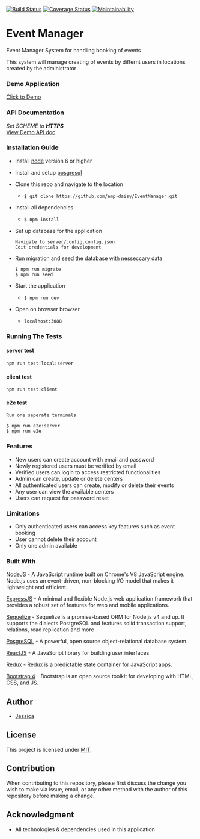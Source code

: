 [![Build Status](https://travis-ci.org/emp-daisy/EventManager.svg?branch=develop)](https://travis-ci.org/emp-daisy/EventManager)
[![Coverage Status](https://coveralls.io/repos/github/emp-daisy/EventManager/badge.svg)](https://coveralls.io/github/emp-daisy/EventManager)
[![Maintainability](https://api.codeclimate.com/v1/badges/591a74ef49e750779bcf/maintainability)](https://codeclimate.com/github/emp-daisy/EventManager/maintainability)


# Event Manager

Event Manager System for handling booking of events

This system will manage creating of events by differnt users in locations created by the administrator

### Demo Application
[Click to Demo](https://jess-event-system.herokuapp.com/)

### API Documentation
 _Set SCHEME to **HTTPS**_  
[View Demo API doc](https://jess-event-system.herokuapp.com/v1/api-docs/)

### Installation Guide
*   Install [node](https://nodejs.org/en/download/) version 6 or higher

*   Install and setup [posgresql](https://www.postgresql.org/download/)

*   Clone this repo and navigate to the location

    -   `$ git clone https://github.com/emp-daisy/EventManager.git`

*    Install all dependencies
     -  `$ npm install`

*   Set up database for the application  
        
        Navigate to server/config.config.json  
        Edit credentials for development

*    Run migration and seed the database with nesseccary data
        ```
        $ npm run migrate
        $ npm run seed
        ```

*   Start the application
    -    `$ npm run dev`

*   Open on browser browser
    -   `localhost:3088`

### Running The Tests
#### server test
`npm run test:local:server`
#### client test
`npm run test:client`
#### e2e test
```
Run one seperate terminals

$ npm run e2e:server 
$ npm run e2e 
```

### Features
*   New users can create account with email and password
*   Newly registered users must be verified by email
*   Verified users can login to access restricted functionalities
*   Admin can create, update or delete centers
*   All authenticated users can create, modify or delete their events
*   Any user can view the available centers
*   Users can request for password reset

### Limitations
*   Only authenticated users can access key features such as event booking  
*   User cannot delete their account  
*   Only one admin available

### Built With
[NodeJS](https://www.nodejs.org/) - A JavaScript runtime built on Chrome's V8 JavaScript engine. Node.js uses an event-driven, non-blocking I/O model that makes it lightweight and efficient.

[ExpressJS](https://www.expressjs.com/) - A minimal and flexible Node.js web application framework that provides a robust set of features for web and mobile applications.

[Sequelize](http://www.docs.sequelizejs.com/) - Sequelize is a promise-based ORM for Node.js v4 and up. It supports the dialects PostgreSQL and features solid transaction support, relations, read replication and more

[PosgreSQL](https://www.postgresql.org/) - A powerful, open source object-relational database system.

[ReactJS](https://www.reactjs.com/) - A JavaScript library for building user interfaces

[Redux](https://redux.js.org/) - Redux is a predictable state container for JavaScript apps.

[Bootstrap 4](https://getbootstrap.com/docs/4.0/getting-started/introduction/) - Bootstrap is an open source toolkit for developing with HTML, CSS, and JS.

## Author
-   [Jessica](https://github.com/emp-daisy/)

## License
This project is licensed under [MIT](https://github.com/emp-daisy/EventManager/blob/add-mit-license/LICENSE).

## Contribution
When contributing to this repository, please first discuss the change you wish to make via issue, email, or any other method with the author of this repository before making a change.

## Acknowledgment
-   All technologies & dependencies used in this application
